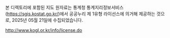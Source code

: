 본 디렉토리에 포함된 지도 원자료는 통계청 통계지리정보서비스(https://sgis.kostat.go.kr/)에서 공공누리 제 1유형 라이선스에 의거해 제공하는 것으로, 2025년 05월 21일에 수집되었습니다.

http://www.kogl.or.kr/info/license.do